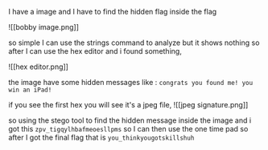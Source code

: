 I have a image and I have to find the hidden flag inside the flag

![[bobby image.png]]

so simple I can use the strings command to analyze but it shows nothing so after I can use the hex editor and i found something,

![[hex editor.png]]

the image have some hidden messages like : ``congrats you found me! you win an iPad!``

if you see the first hex you will see it's a jpeg file,
![[jpeg signature.png]]

so using the stego tool to find the hidden message inside the image and i got this ``zpv_tigqylhbafmeoesllpms`` so I can then use the one time pad so after I got the final flag that is ``you_thinkyougotskillshuh``


